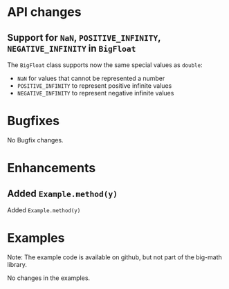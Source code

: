 # API changes

## Support for `NaN`, `POSITIVE_INFINITY`, `NEGATIVE_INFINITY` in `BigFloat`

The `BigFloat` class supports now the same special values as `double`:
* `NaN` for values that cannot be represented a number
* `POSITIVE_INFINITY` to represent positive infinite values
* `NEGATIVE_INFINITY` to represent negative infinite values


# Bugfixes

No Bugfix changes.


# Enhancements

## Added `Example.method(y)`

Added `Example.method(y)` 


# Examples

Note: The example code is available on github, but not part of the big-math library.

No changes in the examples.
